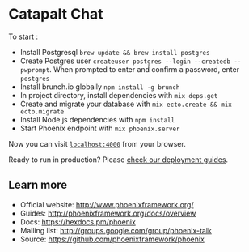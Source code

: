 # Catapalt Chat 

To start :

  * Install Postgresql `brew update && brew install postgres`
  * Create Postgres user `createuser postgres --login --createdb --pwprompt`. When prompted to enter and confirm a password, enter `postgres`
  * Install brunch.io globally `npm install -g brunch`
  * In project directory, install dependencies with `mix deps.get`
  * Create and migrate your database with `mix ecto.create && mix ecto.migrate`
  * Install Node.js dependencies with `npm install`
  * Start Phoenix endpoint with `mix phoenix.server`

Now you can visit [`localhost:4000`](http://localhost:4000) from your browser.

Ready to run in production? Please [check our deployment guides](http://www.phoenixframework.org/docs/deployment).

## Learn more

  * Official website: http://www.phoenixframework.org/
  * Guides: http://phoenixframework.org/docs/overview
  * Docs: https://hexdocs.pm/phoenix
  * Mailing list: http://groups.google.com/group/phoenix-talk
  * Source: https://github.com/phoenixframework/phoenix

